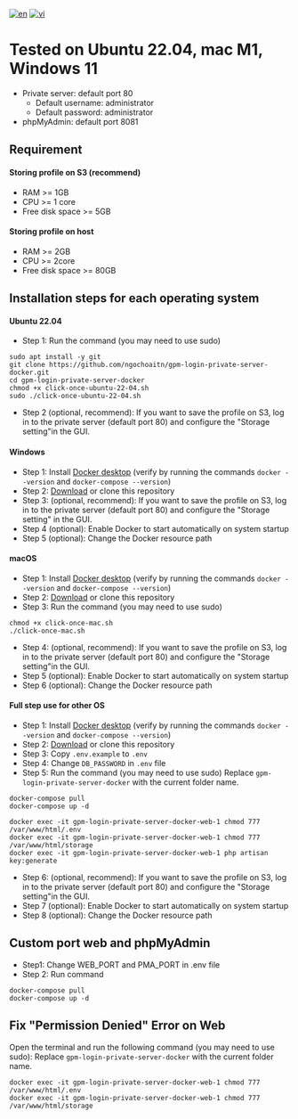 [![en](https://img.shields.io/badge/Language-English-blue.svg)](https://github.com/ngochoaitn/gpm-login-private-server-docker/blob/main/README.md)
[![vi](https://img.shields.io/badge/Ng%C3%B4n%20ng%E1%BB%AF-Ti%E1%BA%BFng%20Vi%E1%BB%87t-red.svg)](https://github.com/ngochoaitn/gpm-login-private-server-docker/blob/main/README.vi.md)

# Tested on Ubuntu 22.04, mac M1, Windows 11
- Private server: default port 80
    - Default username: administrator
    - Default password: administrator
- phpMyAdmin: default port 8081

## Requirement
#### Storing profile on S3 (recommend)
- RAM >= 1GB
- CPU >= 1 core
- Free disk space >= 5GB
#### Storing profile on host
- RAM >= 2GB
- CPU >= 2core
- Free disk space >= 80GB

## Installation steps for each operating system
#### Ubuntu 22.04
- Step 1: Run the command (you may need to use sudo)
```
sudo apt install -y git
git clone https://github.com/ngochoaitn/gpm-login-private-server-docker.git
cd gpm-login-private-server-docker
chmod +x click-once-ubuntu-22-04.sh
sudo ./click-once-ubuntu-22-04.sh
```
- Step 2 (optional, recommend): If you want to save the profile on S3, log in to the private server (default port 80) and configure the "Storage setting"in the GUI.

#### Windows
- Step 1: Install [Docker desktop](https://www.docker.com/products/docker-desktop/) (verify by running the commands `docker --version` and `docker-compose --version`)
- Step 2: [Download](https://github.com/ngochoaitn/gpm-login-private-server-docker/archive/refs/heads/main.zip) or clone this repository
- Step 3: (optional, recommend): If you want to save the profile on S3, log in to the private server (default port 80) and configure the "Storage setting" in the GUI.
- Step 4 (optional): Enable Docker to start automatically on system startup
- Step 5 (optional): Change the Docker resource path

#### macOS
- Step 1: Install [Docker desktop](https://www.docker.com/products/docker-desktop/) (verify by running the commands `docker --version` and `docker-compose --version`)
- Step 2: [Download](https://github.com/ngochoaitn/gpm-login-private-server-docker/archive/refs/heads/main.zip) or clone this repository
- Step 3: Run the command (you may need to use sudo)
```
chmod +x click-once-mac.sh
./click-once-mac.sh
```
- Step 4: (optional, recommend): If you want to save the profile on S3, log in to the private server (default port 80) and configure the "Storage setting"in the GUI.
- Step 5 (optional): Enable Docker to start automatically on system startup
- Step 6 (optional): Change the Docker resource path

#### Full step use for other OS
- Step 1: Install [Docker desktop](https://www.docker.com/products/docker-desktop/) (verify by running the commands `docker --version` and `docker-compose --version`)
- Step 2: [Download](https://github.com/ngochoaitn/gpm-login-private-server-docker/archive/refs/heads/main.zip) or clone this repository
- Step 3: Copy `.env.example` to `.env`
- Step 4: Change `DB_PASSWORD` in `.env` file
- Step 5: Run the command (you may need to use sudo)
Replace `gpm-login-private-server-docker` with the current folder name.
```
docker-compose pull
docker-compose up -d

docker exec -it gpm-login-private-server-docker-web-1 chmod 777 /var/www/html/.env
docker exec -it gpm-login-private-server-docker-web-1 chmod 777 /var/www/html/storage
docker exec -it gpm-login-private-server-docker-web-1 php artisan key:generate
```
- Step 6: (optional, recommend): If you want to save the profile on S3, log in to the private server (default port 80) and configure the "Storage setting"in the GUI.
- Step 7 (optional): Enable Docker to start automatically on system startup
- Step 8 (optional): Change the Docker resource path

## Custom port web and phpMyAdmin
- Step1: Change WEB_PORT and PMA_PORT in .env file
- Step 2: Run command
```
docker-compose pull
docker-compose up -d
```

## Fix "Permission Denied" Error on Web
Open the terminal and run the following command (you may need to use sudo):
Replace `gpm-login-private-server-docker` with the current folder name.
```
docker exec -it gpm-login-private-server-docker-web-1 chmod 777 /var/www/html/.env
docker exec -it gpm-login-private-server-docker-web-1 chmod 777 /var/www/html/storage
```

